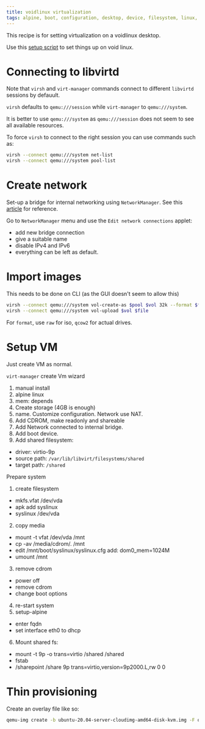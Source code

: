 ```yaml
---
title: voidlinux virtualization
tags: alpine, boot, configuration, desktop, device, filesystem, linux, network, power, setup, storage
---
```


This recipe is for setting virtualization on a voidlinux desktop.

Use this [setup script](https://github.com/alejandroliu/0ink.net/blob/master/snippets/void-kvm/setup.sh) to set things up on void linux.

# Connecting to libvirtd

Note that `virsh` and `virt-manager` commands connect to different `libvirtd`
sessions by defauult.

`virsh` defaults to `qemu:///session` while `virt-manager` to `qemu:///system`.

It is better to use `qemu:///system` as `qemu:///session` does not seem to see
all available resources.

To force `virsh` to connect to the right session you can use commands such as:

```bash
virsh --connect qemu:///system net-list
virsh --connect qemu:///system pool-list
```

# Create network

Set-up a bridge for internal networking using `NetworkManager`.  See this [article](https://www.happyassassin.net/posts/2014/07/23/bridged-networking-for-libvirt-with-networkmanager-2014-fedora-21/)
for reference.

Go to `NetworkManager` menu and use the `Edit network connections` applet:

- add new bridge connection
- give a suitable name
- disable IPv4 and IPv6
- everything can be left as default.

# Import images

This needs to be done on CLI (as the GUI doesn't seem to allow this)

```bash
virsh --connect qemu:///system vol-create-as $pool $vol 32k --format $format
virsh --connect qemu:///system vol-upload $vol $file
```

For `format`, use `raw` for iso, `qcow2` for actual drives.

# Setup VM

Just create VM as normal.

`virt-manager` create Vm wizard

1. manual install
2. alpine linux
3. mem: depends
4. Create storage (4GB is enough)
5. name.  Customize configuration.  Network use NAT.
6. Add CDROM, make readonly and shareable
7. Add Network connected to internal bridge.
8. Add boot device.
9. Add shared filesystem:
  - driver: virtio-9p
  - source path: `/var/lib/libvirt/filesystems/shared`
  - target path: `/shared`

Prepare system

1. create filesystem
  - mkfs.vfat /dev/vda
  - apk add syslinux
  - syslinux /dev/vda
2. copy media
  - mount -t vfat /dev/vda /mnt
  - cp -av /media/cdrom/. /mnt
  - edit /mnt/boot/syslinux/syslinux.cfg
    add: dom0_mem=1024M
  - umount /mnt
3. remove cdrom
  - power off
  - remove cdrom
  - change boot options
4. re-start system
5. setup-alpine
  - enter fqdn
  - set interface eth0 to dhcp
6. Mount shared fs:
  - mount -t 9p -o trans=virtio /shared /shared
  - fstab
  - /sharepoint   /share    9p  trans=virtio,version=9p2000.L,rw    0   0


# Thin provisioning

Create an overlay file like so:

```bash
qemu-img create -b ubuntu-20.04-server-cloudimg-amd64-disk-kvm.img -F qcow2 -f qcow2 guest-1.qcow2
```


